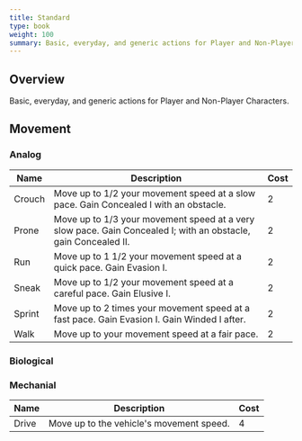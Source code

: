```yaml
---
title: Standard
type: book
weight: 100
summary: Basic, everyday, and generic actions for Player and Non-Player Characters.
---
```


## Overview

Basic, everyday, and generic actions for Player and Non-Player Characters.

## Movement

### Analog

| Name   | Description                                                                                                    | Cost |
| ------ | -------------------------------------------------------------------------------------------------------------- | ---- |
| Crouch | Move up to 1/2 your movement speed at a slow pace. Gain Concealed I with an obstacle.                          | 2    |
| Prone  | Move up to 1/3 your movement speed at a very slow pace. Gain Concealed I; with an obstacle, gain Concealed II. | 2    |
| Run    | Move up to 1 1/2 your movement speed at a quick pace. Gain Evasion I.                                          | 2    |
| Sneak  | Move up to 1/2 your movement speed at a careful pace. Gain Elusive I.                                          | 2    |
| Sprint | Move up to 2 times your movement speed at a fast pace. Gain Evasion I. Gain Winded I after.                    | 2    |
| Walk   | Move up to your movement speed at a fair pace.                                                                 | 2    |

### Biological

### Mechanial

| Name  | Description                              | Cost |
| ----- | ---------------------------------------- | ---- |
| Drive | Move up to the vehicle's movement speed. | 4    |
